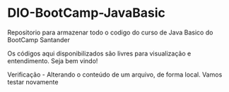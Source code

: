 # DIO-BootCamp-JavaBasic
Repositorio para armazenar todo o codigo do curso de Java Basico do BootCamp Santander

Os códigos aqui disponibilizados são livres para visualização e entendimento.
Seja bem vindo!


Verificação - Alterando o conteúdo de um arquivo, de forma local.
Vamos testar novamente
